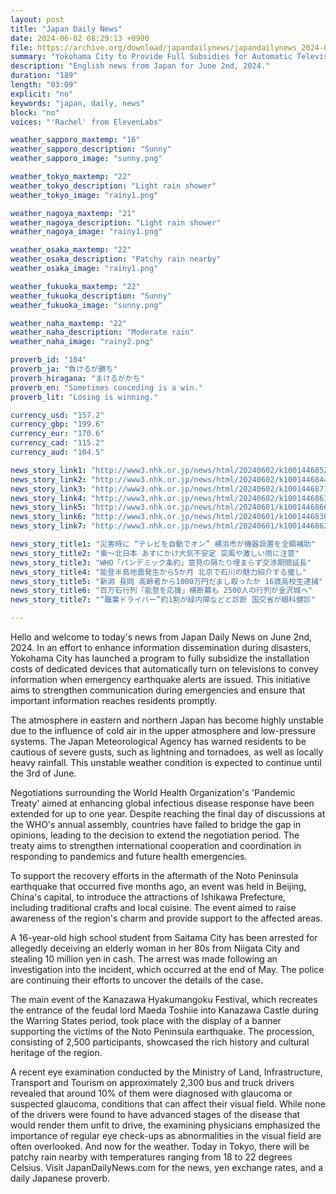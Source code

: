 ```yaml
---
layout: post
title: "Japan Daily News"
date: 2024-06-02 08:29:13 +0900
file: https://archive.org/download/japandailynews/japandailynews_2024-06-02.mp3
summary: "Yokohama City to Provide Full Subsidies for Automatic Television Power-On Devices During Disasters; Unstable Weather Expected in Eastern and Northern Japan, & more…"
description: "English news from Japan for June 2nd, 2024."
duration: "189"
length: "03:09"
explicit: "no"
keywords: "japan, daily, news"
block: "no"
voices: "'Rachel' from ElevenLabs"

weather_sapporo_maxtemp: "16"
weather_sapporo_description: "Sunny"
weather_sapporo_image: "sunny.png"

weather_tokyo_maxtemp: "22"
weather_tokyo_description: "Light rain shower"
weather_tokyo_image: "rainy1.png"

weather_nagoya_maxtemp: "21"
weather_nagoya_description: "Light rain shower"
weather_nagoya_image: "rainy1.png"

weather_osaka_maxtemp: "22"
weather_osaka_description: "Patchy rain nearby"
weather_osaka_image: "rainy1.png"

weather_fukuoka_maxtemp: "22"
weather_fukuoka_description: "Sunny"
weather_fukuoka_image: "sunny.png"

weather_naha_maxtemp: "22"
weather_naha_description: "Moderate rain"
weather_naha_image: "rainy2.png"

proverb_id: "104"
proverb_ja: "負けるが勝ち"
proverb_hiragana: "まけるがかち"
proverb_en: "Sometimes conceding is a win."
proverb_lit: "Losing is winning."

currency_usd: "157.2"
currency_gbp: "199.6"
currency_eur: "170.6"
currency_cad: "115.2"
currency_aud: "104.5"

news_story_link1: "http://www3.nhk.or.jp/news/html/20240602/k10014468521000.html"
news_story_link2: "http://www3.nhk.or.jp/news/html/20240602/k10014468441000.html"
news_story_link3: "http://www3.nhk.or.jp/news/html/20240602/k10014468711000.html"
news_story_link4: "http://www3.nhk.or.jp/news/html/20240602/k10014468631000.html"
news_story_link5: "http://www3.nhk.or.jp/news/html/20240601/k10014468661000.html"
news_story_link6: "http://www3.nhk.or.jp/news/html/20240601/k10014468301000.html"
news_story_link7: "http://www3.nhk.or.jp/news/html/20240601/k10014468621000.html"

news_story_title1: "災害時に “テレビを自動でオン” 横浜市が機器設置を全額補助"
news_story_title2: "東～北日本 あすにかけ大気不安定 突風や激しい雨に注意"
news_story_title3: "WHO「パンデミック条約」意見の隔たり埋まらず交渉期間延長"
news_story_title4: "能登半島地震発生から5か月 北京で石川の魅力紹介する催し"
news_story_title5: "新潟 長岡 高齢者から1000万円だまし取ったか 16歳高校生逮捕"
news_story_title6: "百万石行列「能登を応援」横断幕も 2500人の行列が金沢城へ"
news_story_title7: "“職業ドライバー”約1割が緑内障などと診断 国交省が眼科健診"

---
```


Hello and welcome to today's news from Japan Daily News on June 2nd, 2024. In an effort to enhance information dissemination during disasters, Yokohama City has launched a program to fully subsidize the installation costs of dedicated devices that automatically turn on televisions to convey information when emergency earthquake alerts are issued. This initiative aims to strengthen communication during emergencies and ensure that important information reaches residents promptly.

The atmosphere in eastern and northern Japan has become highly unstable due to the influence of cold air in the upper atmosphere and low-pressure systems. The Japan Meteorological Agency has warned residents to be cautious of severe gusts, such as lightning and tornadoes, as well as locally heavy rainfall. This unstable weather condition is expected to continue until the 3rd of June.

Negotiations surrounding the World Health Organization's 'Pandemic Treaty' aimed at enhancing global infectious disease response have been extended for up to one year. Despite reaching the final day of discussions at the WHO's annual assembly, countries have failed to bridge the gap in opinions, leading to the decision to extend the negotiation period. The treaty aims to strengthen international cooperation and coordination in responding to pandemics and future health emergencies.

To support the recovery efforts in the aftermath of the Noto Peninsula earthquake that occurred five months ago, an event was held in Beijing, China's capital, to introduce the attractions of Ishikawa Prefecture, including traditional crafts and local cuisine. The event aimed to raise awareness of the region's charm and provide support to the affected areas.

A 16-year-old high school student from Saitama City has been arrested for allegedly deceiving an elderly woman in her 80s from Niigata City and stealing 10 million yen in cash. The arrest was made following an investigation into the incident, which occurred at the end of May. The police are continuing their efforts to uncover the details of the case.

The main event of the Kanazawa Hyakumangoku Festival, which recreates the entrance of the feudal lord Maeda Toshiie into Kanazawa Castle during the Warring States period, took place with the display of a banner supporting the victims of the Noto Peninsula earthquake. The procession, consisting of 2,500 participants, showcased the rich history and cultural heritage of the region.

A recent eye examination conducted by the Ministry of Land, Infrastructure, Transport and Tourism on approximately 2,300 bus and truck drivers revealed that around 10% of them were diagnosed with glaucoma or suspected glaucoma, conditions that can affect their visual field. While none of the drivers were found to have advanced stages of the disease that would render them unfit to drive, the examining physicians emphasized the importance of regular eye check-ups as abnormalities in the visual field are often overlooked. And now for the weather. Today in Tokyo, there will be patchy rain nearby with temperatures ranging from 18 to 22 degrees Celsius.  Visit JapanDailyNews.com for the news, yen exchange rates, and a daily Japanese proverb.
